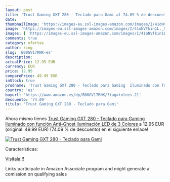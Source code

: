 ```yaml
---
layout: post
title: 'Trust Gaming GXT 280 - Teclado para Gami al 74.09 % de descuento'
date: 
thumbnailImage: 'https://images-eu.ssl-images-amazon.com/images/I/41oNVfkin1L._SL200_.jpg'
image: 'https://images-eu.ssl-images-amazon.com/images/I/41oNVfkin1L._SL200_.jpg'
images: [ 'https://images-eu.ssl-images-amazon.com/images/I/41oNVfkin1L._SL200_.jpg' ]
comments: true
category: ofertas
author: ring
slug: 'B00GV17RNK-es'
description:
actualPrice: 12.95 EUR
currency: EUR
price: 12.95
comparePrice: 49.99 EUR
inStock: true
prodname: 'Trust Gaming GXT 280 - Teclado para Gaming  Iluminado con función Anti-Ghost  iluminación LED de 3 Colores '
country: 'es'
buyurl: 'https://www.amazon.es/dp/B00GV17RNK/?tag=tolees-21'
descuento: '74.09'
titulo: 'Trust Gaming GXT 280 - Teclado para Gami'
---
```


Ahora mismo tienes [Trust Gaming GXT 280 - Teclado para Gaming  Iluminado con función Anti-Ghost  iluminación LED de 3 Colores ](https://www.amazon.es/dp/B00GV17RNK/?tag=tolees-21) a 12.95 EUR (original: 49.99 EUR) (74.09 %  de descuento) en el siguiente enlace!

[![Trust Gaming GXT 280 - Teclado para Gami](https://images-eu.ssl-images-amazon.com/images/I/41oNVfkin1L._SL200_.jpg)](https://www.amazon.es/dp/B00GV17RNK/?tag=tolees-21)

Características:


[Visítala!!!](https://www.amazon.es/dp/B00GV17RNK/?tag=tolees-21)

Links participate in Amazon Associate program and might generate a comission on qualifying sales
